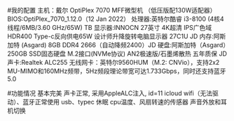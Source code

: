 #我的配置
主机：戴尔 OptiPlex 7070 MFF微型机 （低压版配130W适配器）
BIOS:OptiPlex_7070_1.12.0（12 Jan 2022）
处理器:英特尔酷睿 i3-8100 (4核4线程/6MB/3.60 GHz/65W) TB
显示器:INNOCN 27英寸 4K超清 IPS广色域 HDR400 Type-c反向供电65W 设计师升降旋转电脑显示器 27C1U JD
内存:阿斯加特 (Asgard) 8GB DDR4 2666（自动降频2400）JD
硬盘:阿斯加特（Asgard）250GB SSD固态硬盘 M.2接口(NVMe协议) AN2极速版/石墨烯散热 五年质保 JD
声卡:Realtek ALC255
无线网卡：英特尔9560HUM（M.2: CNVio），支持2x2 MU-MIMO和160MHz频带，5Hz频段理论带宽可达1.733Gbps，同时还支持蓝牙5.0

#功能情况
基本完美
声卡正常, 采用AppleALC注入, id=11
icloud
wifi（无法驱动）、蓝牙正常使用
usb、typec
休眠
cpu温度、风扇转速的传感器
声音外放和耳机切换
